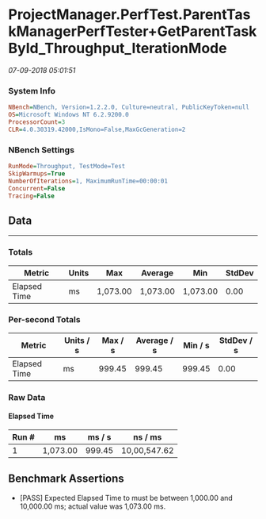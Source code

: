 ﻿# ProjectManager.PerfTest.ParentTaskManagerPerfTester+GetParentTaskById_Throughput_IterationMode
_07-09-2018 05:01:51_
### System Info
```ini
NBench=NBench, Version=1.2.2.0, Culture=neutral, PublicKeyToken=null
OS=Microsoft Windows NT 6.2.9200.0
ProcessorCount=3
CLR=4.0.30319.42000,IsMono=False,MaxGcGeneration=2
```

### NBench Settings
```ini
RunMode=Throughput, TestMode=Test
SkipWarmups=True
NumberOfIterations=1, MaximumRunTime=00:00:01
Concurrent=False
Tracing=False
```

## Data
-------------------

### Totals
|          Metric |           Units |             Max |         Average |             Min |          StdDev |
|---------------- |---------------- |---------------- |---------------- |---------------- |---------------- |
|    Elapsed Time |              ms |        1,073.00 |        1,073.00 |        1,073.00 |            0.00 |

### Per-second Totals
|          Metric |       Units / s |         Max / s |     Average / s |         Min / s |      StdDev / s |
|---------------- |---------------- |---------------- |---------------- |---------------- |---------------- |
|    Elapsed Time |              ms |          999.45 |          999.45 |          999.45 |            0.00 |

### Raw Data
#### Elapsed Time
|           Run # |              ms |          ms / s |         ns / ms |
|---------------- |---------------- |---------------- |---------------- |
|               1 |        1,073.00 |          999.45 |    10,00,547.62 |


## Benchmark Assertions

* [PASS] Expected Elapsed Time to must be between 1,000.00 and 10,000.00 ms; actual value was 1,073.00 ms.

